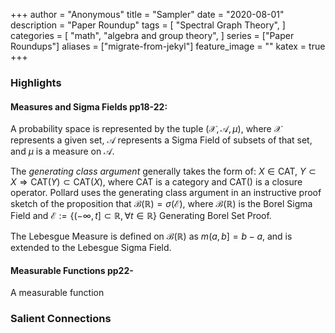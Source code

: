 +++
author = "Anonymous"
title = "Sampler"
date = "2020-08-01"
description = "Paper Roundup"
tags = [
    "Spectral Graph Theory",
]
categories = [
    "math",
    "algebra and group theory",
]
series = ["Paper Roundups"]
aliases = ["migrate-from-jekyl"]
feature_image = ""
katex = true
+++

### Highlights

#### Measures and Sigma Fields pp18-22:
A probability space is represented by the tuple $(\mathcal{X},\mathcal{A},\mu)$, where $\mathcal{X}$ represents a given set, $\mathcal{A}$ represents a Sigma Field of subsets of that set, and $\mu$ is a measure on $\mathcal{A}$.

The *generating class argument* generally takes the form of: $X \in \text{CAT}$, $Y \subset X \Rightarrow \text{CAT}(Y) \subset \text{CAT}(X)$, where $\text{CAT}$ is a category and $\text{CAT}()$ is a closure operator. Pollard uses the generating class argument in an instructive proof sketch of the proposition that $\mathcal{B}(\mathbb{R}) = \sigma(\mathcal{E})$, where $\mathcal{B}(\mathbb{R})$ is the Borel Sigma Field and $\mathcal{E}:=\{ (-\infty,t] \subset \mathbb{R}, \forall t \in \mathbb{R}\}$ Generating Borel Set Proof.

The Lebesgue Measure is defined on $\mathcal{B}(\mathbb{R})$ as $m(a,b]=b-a$, and is extended to the Lebesgue Sigma Field.

#### Measurable Functions pp22-
A measurable function




### Salient Connections